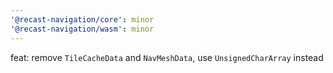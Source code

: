 ```yaml
---
'@recast-navigation/core': minor
'@recast-navigation/wasm': minor
---
```


feat: remove `TileCacheData` and `NavMeshData`, use `UnsignedCharArray` instead
